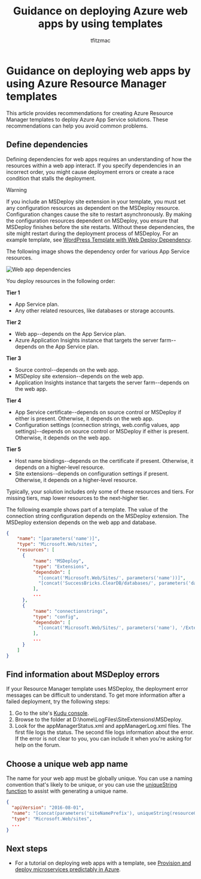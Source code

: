 ﻿---
title: Guidance on deploying Azure web apps by using templates
description: Recommendations for creating Azure Resource Manager templates to deploy web apps.
services: app-service
documentationcenter: app-service
author: tfitzmac
manager: timlt

ms.service: app-service
ms.workload: na
ms.tgt_pltfrm: na
ms.devlang: na
ms.topic: article
ms.date: 04/02/2018
ms.author: v-yiso
origin.date: 03/12/2018

---
# Guidance on deploying web apps by using Azure Resource Manager templates

This article provides recommendations for creating Azure Resource Manager templates to deploy Azure App Service solutions. These recommendations can help you avoid common problems.

## Define dependencies

Defining dependencies for web apps requires an understanding of how the resources within a web app interact. If you specify dependencies in an incorrect order, you might cause deployment errors or create a race condition that stalls the deployment.

> [!WARNING]
> If you include an MSDeploy site extension in your template, you must set any configuration resources as dependent on the MSDeploy resource. Configuration changes cause the site to restart asynchronously. By making the configuration resources dependent on MSDeploy, you ensure that MSDeploy finishes before the site restarts. Without these dependencies, the site might restart during the deployment process of MSDeploy. For an example template, see [WordPress Template with Web Deploy Dependency](https://github.com/davidebbo/AzureWebsitesSamples/blob/master/ARMTemplates/WordpressTemplateWebDeployDependency.json).

The following image shows the dependency order for various App Service resources.

![Web app dependencies](media/web-sites-rm-template-guidance/web-dependencies.png)

You deploy resources in the following order:

**Tier 1**
* App Service plan.
* Any other related resources, like databases or storage accounts.

**Tier 2**
* Web app--depends on the App Service plan.
* Azure Application Insights instance that targets the server farm--depends on the App Service plan.

**Tier 3**
* Source control--depends on the web app.
* MSDeploy site extension--depends on the web app.
* Application Insights instance that targets the server farm--depends on the web app.

**Tier 4**
* App Service certificate--depends on source control or MSDeploy if either is present. Otherwise, it depends on the web app.
* Configuration settings (connection strings, web.config values, app settings)--depends on source control or MSDeploy if either is present. Otherwise, it depends on the web app.

**Tier 5**
* Host name bindings--depends on the certificate if present. Otherwise, it depends on a higher-level resource.
* Site extensions--depends on configuration settings if present. Otherwise, it depends on a higher-level resource.

Typically, your solution includes only some of these resources and tiers. For missing tiers, map lower resources to the next-higher tier.

The following example shows part of a template. The value of the connection string configuration depends on the MSDeploy extension. The MSDeploy extension depends on the web app and database.

```json
{
    "name": "[parameters('name')]",
    "type": "Microsoft.Web/sites",
    "resources": [
      {
          "name": "MSDeploy",
          "type": "Extensions",
          "dependsOn": [
            "[concat('Microsoft.Web/Sites/', parameters('name'))]",
            "[concat('SuccessBricks.ClearDB/databases/', parameters('databaseName'))]"
          ],
          ...
      },
      {
          "name": "connectionstrings",
          "type": "config",
          "dependsOn": [
            "[concat('Microsoft.Web/Sites/', parameters('name'), '/Extensions/MSDeploy')]"
          ],
          ...
      }
    ]
}
```

## Find information about MSDeploy errors

If your Resource Manager template uses MSDeploy, the deployment error messages can be difficult to understand. To get more information after a failed deployment, try the following steps:

1. Go to the site's [Kudu console](https://github.com/projectkudu/kudu/wiki/Kudu-console).
2. Browse to the folder at D:\home\LogFiles\SiteExtensions\MSDeploy.
3. Look for the appManagerStatus.xml and appManagerLog.xml files. The first file logs the status. The second file logs information about the error. If the error is not clear to you, you can include it when you're asking for help on the forum.

## Choose a unique web app name

The name for your web app must be globally unique. You can use a naming convention that's likely to be unique, or you can use the [uniqueString function](../azure-resource-manager/resource-group-template-functions-string.md#uniquestring) to assist with generating a unique name.

```json
{
  "apiVersion": "2016-08-01",
  "name": "[concat(parameters('siteNamePrefix'), uniqueString(resourceGroup().id))]",
  "type": "Microsoft.Web/sites",
  ...
}
```

## Next steps

* For a tutorial on deploying web apps with a template, see [Provision and deploy microservices predictably in Azure](app-service-deploy-complex-application-predictably.md).